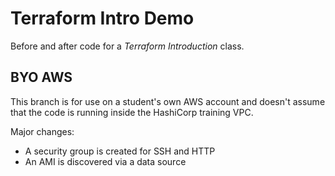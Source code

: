# Terraform Intro Demo

Before and after code for a _Terraform Introduction_ class.

## BYO AWS

This branch is for use on a student's own AWS account and doesn't assume that the code is running inside the HashiCorp training VPC.

Major changes:

- A security group is created for SSH and HTTP
- An AMI is discovered via a data source

